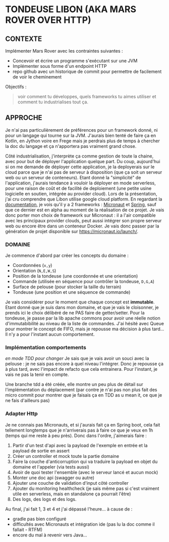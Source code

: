 # TONDEUSE LIBON (AKA MARS ROVER OVER HTTP)

## CONTEXTE

Implémenter Mars Rover avec les contraintes suivantes :
 - Concevoir et écrire un programme s'exécutant sur une JVM
 - Implémenter sous forme d'un endpoint HTTP
 - repo github avec un historique de commit pour permettre de facilement de voir le cheminement

Objectifs :

> voir comment tu développes, quels frameworks tu aimes utiliser et comment tu industrialises tout ça.

## APPROCHE

Je n'ai pas particulièrement de préférences pour un framework donné, ni pour un langage qui tourne sur la JVM. J'aurais bien tenté de faire ça en Kotlin, en Jython voire en Frege mais je perdrais plus de temps à chercher la doc du langage et ça n'apportera pas vraiment grand chose.

Côté industrialisation, j'interprète ça comme gestion de toute la chaine, avec pour but de déployer l'application quelque part. Du coup, aujourd'hui si on me demande de déployer cette application, je la deployerais sur le cloud parce que je n'ai pas de serveur à disposition (que ça soit un serveur web ou un serveur de conteneurs). Etant donné la "simplicité" de l'application, j'aurais tendance à vouloir la déployer en mode serverless, pour une raison de coût et de facilité de deploiement (une petite usine logicielle en soutien, intégrée au provider cloud).
Lors de la présentation, j'ai cru comprendre que Libon utilise google cloud platform. En regardant la [documentation](https://cloud.google.com/blog/products/application-development/introducing-java-11-on-google-cloud-functions), je vois qu'il y a 2 frameworks : [Micronaut](https://micronaut.io/) et [Spring](https://spring.io/projects/spring-cloud-function), sauf que ce dernier est en alpha au moment de la réalisation de ce projet. Je vais donc porter mon choix de framework sur Micronaut : il a l'air compatible avec les principaux provider clouds, peut aussi intégrer son propre serveur web ou encore être dans un conteneur Docker.
Je vais donc passer par la génération de projet disponible sur https://micronaut.io/launch/.

### DOMAINE

Je commence d'abord par créer les concepts du domaine :
 - Coordonnées (`x,y`)
 - Orientation (`N,E,W,S`)
 - Position de la tondeuse (une coordonnée et une orientation)
 - Commande (utilisée en séquence pour contrôler la tondeuse, `D,G,A`)
 - Surface de pelouse (pour stocker la taille du terrain)
 - Tondeuse (une position et une séquence de commande)

Je vais considérer pour le moment que chaque concept est **immutable**.
Etant donné que je suis dans mon domaine, et que je vais le cloisonner, je prends ici le choix délibéré de ne PAS faire de getter/setter.
Pour la tondeuse, je passe par la lib apache commons pour avoir une réelle notion d'immutabibilité au niveau de la liste de commandes.
J'ai hésité avec Queue pour montrer le concept de FIFO, mais je repousse ma décision à plus tard...
Il n'y a pour l'instant aucun comportement.

### Implémentation comportements

*en mode TDD pour changer*
Je sais que je vais avoir un souci avec la pelouse : je ne sais pas encore à quel niveau l'intégrer. Donc je repousse ça à plus tard, avec l'impact de refacto que cela entrainera.
Pour l'instant, je vais ne pas la tenir en compte.

Une branche tdd a été créée, elle montre un peu plus de détail sur l'implémentation du déplacement (par contre je n'ai pas non plus fait des micro commit pour montrer que je faisais ça en TDD as u mean it, ce que je ne fais d'ailleurs pas)

### Adapter Http

Je ne connais pas Micronauts, et si j'aurais fait ça en Spring boot, cela fait tellement longtemps que je n'arriverais pas à faire ce que je veux en 1h (temps qui me reste à peu près).
Donc dans l'ordre, j'aimerais faire :
 1. Partir d'un test d'api avec la payload de l'exemple en entrée et la payload de sortie en assert
 2. Créer un controller et mock toute la partie domaine
 3. Faire la couche d'anticorruption qui va traduire la payload en objet du domaine et l'appeler (via tests aussi)
 4. Avoir de quoi tester l'ensemble (avec le serveur lancé et aucun mock)
 5. Monter une doc api (swagger ou autre)
 6. Ajouter une couche de validation d'input côté controller
 7. Ajouter du monitoring healthcheck (je sais même pas si c'est vraiment utile en serverless, mais en standalone ça pourrait l'être)
 8. Des logs, des logs et des logs.
 
Au final, j'ai fait 1, 3 et 4 et j'ai dépassé l'heure... à cause de :
 - gradle pas bien configuré
 - difficultés avec Micronauts et intégration ide (pas lu la doc comme il fallait - RTFM)
 - encore du mal à revenir vers Java... 